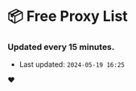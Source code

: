 # :package: Free Proxy List
### Updated every 15 minutes.

- Last updated: `2024-05-19 16:25`

:heart:
